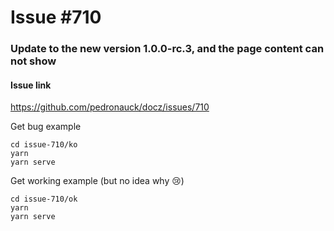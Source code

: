 # Issue #710

### Update to the new version 1.0.0-rc.3, and the page content can not show

#### Issue link
https://github.com/pedronauck/docz/issues/710

Get bug example
```
cd issue-710/ko
yarn
yarn serve
```

Get working example (but no idea why 😢)
```
cd issue-710/ok
yarn
yarn serve
```